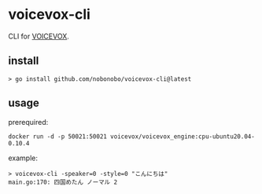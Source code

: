 # voicevox-cli

CLI for [VOICEVOX](https://voicevox.hiroshiba.jp).

## install

```shell
> go install github.com/nobonobo/voicevox-cli@latest
```

## usage

prerequired:

```shell
docker run -d -p 50021:50021 voicevox/voicevox_engine:cpu-ubuntu20.04-0.10.4
```

example:

```shell
> voicevox-cli -speaker=0 -style=0 "こんにちは"
main.go:170: 四国めたん ノーマル 2
```
